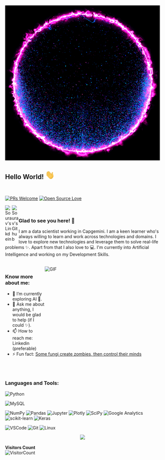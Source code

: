 <p  align="center"><img src = "https://github.com/MohapatraSourav/MohapatraSourav/blob/master/gifs/intro.gif"></p>

## Hello World! <img src="https://raw.githubusercontent.com/MohapatraSourav/MohapatraSourav/master/gifs/Hi.gif" width="30px"></h2>
<br />

[![PRs Welcome](https://img.shields.io/badge/PRs-welcome-brightgreen.svg?style=flat&logo=github)](https://github.com/MohapatraSourav)
[![Open Source Love](https://badges.frapsoft.com/os/v2/open-source.svg?v=103)](https://github.com/MohapatraSourav)



<a href="https://in.linkedin.com/in/sourav-mohapatra0107">
<img align="left" alt="Sourav's Linkdein" width="22px" src="https://cdn.jsdelivr.net/npm/simple-icons@v3/icons/linkedin.svg" />
</a>
<a href="https://github.com/MohapatraSourav">
  <img align="left" alt="Sourav's Github" width="22px" src="https://cdn.jsdelivr.net/npm/simple-icons@v3/icons/github.svg" />
</a>


<br />

### Glad to see you here! 🤩 &nbsp;
I am a data scientist working in Capgemini. I am a keen learner who's always willing to learn and work across technologies and domains. I love to explore new technologies and leverage them to solve real-life problems ✨. Apart from that I also love to 💻. I'm currently into Artificial Intelligence and working on my Development Skills.

<br />

<img align="right" height="250" width="375" alt="GIF" src="https://raw.githubusercontent.com/MohapatraSourav/MohapatraSourav/master/gifs/coder.gif" />


### Know more about me:

- 🔭 I’m currently exploring AI 🚀.
- 💬 Ask me about anything, I would be glad to help (if I could ✨).
- 📫 How to reach me: Linkedin (preferable)
- ⚡ Fun fact: <a href = "https://www.theatlantic.com/science/archive/2017/11/how-the-zombie-fungus-takes-over-ants-bodies-to-control-their-minds/545864/#:~:text=And%20its%20body%20belongs%20to,ascend%20a%20nearby%20plant%20stem."> Some fungi create zombies, then control their minds </a>

<br>
<br>
<h3 align="left">Languages and Tools:</h3>

![Python](https://img.shields.io/badge/python%20-%23E34F26.svg?&style=for-the-badge&logo=python&ogoColor=white)

![MySQL](https://img.shields.io/badge/MySQL-00000F?style=for-the-badge&logo=mysql&logoColor=white)

![NumPy](https://img.shields.io/badge/numpy-%23013243.svg?style=for-the-badge&logo=numpy&logoColor=white)
![Pandas](https://img.shields.io/badge/pandas-%23150458.svg?style=for-the-badge&logo=pandas&logoColor=white)
![Jupyter](https://img.shields.io/badge/Jupyter-F37626.svg?&style=for-the-badge&logo=Jupyter&logoColor=white)
![Plotly](https://img.shields.io/badge/Plotly-239120?style=for-the-badge&logo=plotly&logoColor=white)
![SciPy](https://img.shields.io/badge/SciPy-%230C55A5.svg?style=for-the-badge&logo=scipy&logoColor=%white)
![Google Analytics](https://img.shields.io/badge/Google%20Analytics-E37400?style=for-the-badge&logo=google%20analytics&logoColor=white)
![scikit-learn](https://img.shields.io/badge/scikit--learn-%23F7931E.svg?style=for-the-badge&logo=scikit-learn&logoColor=white)
![Keras](https://img.shields.io/badge/Keras-D00000?style=for-the-badge&logo=Keras&logoColor=white)

![VSCode](https://img.shields.io/badge/-vscode-00a8e8?style=for-the-badge&logo=visual-studio-code)
![Git](https://img.shields.io/badge/git%20-%23F05033.svg?&style=for-the-badge&logo=git&logoColor=white)
![Linux](https://img.shields.io/badge/-linux-772953?style=for-the-badge&logo=linux)


<p align="center"><img width="50%" src="https://github-readme-stats.vercel.app/api?username=MohapatraSourav&show_icons=true" /></p>

<!-- <img align="center" src="https://github-readme-stats.vercel.app/api/top-langs/?username=syedareehaquasar&theme=radical&hide_langs_below=1" /> -->



**Visitors Count**  
![VisitorCount](https://profile-counter.glitch.me/{MohapatraSourav}/count.svg)

<!-- https://cdn4.iconfinder.com/data/icons/logos-and-brands/512/189_Kaggle_logo_logos-512 

<img src="https://octodex.github.com/images/momtocat.png" height="160px" width="160px">
<img src="https://octodex.github.com/images/twenty-percent-cooler-octocat.png" height="160px" width="160px">
<img src="https://octodex.github.com/images/saritocat.png" height="160px" width="160px">
-->
